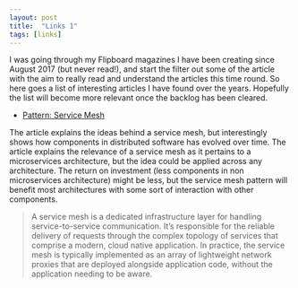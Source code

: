 ```yaml
---
layout: post
title:  "Links 1"
tags: [links]
---
```


I was going through my Flipboard magazines I have been creating since August 2017 (but never read!), and start the filter out some of the article with the aim to really read and understand the articles this time round. So here goes a list of interesting articles I have found over the years. Hopefully the list will become more relevant once the backlog has been cleared.

* [Pattern: Service Mesh](http://philcalcado.com/2017/08/03/pattern_service_mesh.html)

The article explains the ideas behind a service mesh, but interestingly shows how components in distributed software has evolved over time. The article explains the relevance of a service mesh as it pertains to a microservices architecture, but the idea could be applied across any architecture. The return on investment (less components in non microservices architecture) might be less, but the service mesh pattern will benefit most architectures with some sort of interaction with other components.

> A service mesh is a dedicated infrastructure layer for handling service-to-service communication. It’s responsible for the reliable delivery of requests through the complex topology of services that comprise a modern, cloud native application. In practice, the service mesh is typically implemented as an array of lightweight network proxies that are deployed alongside application code, without the application needing to be aware.
